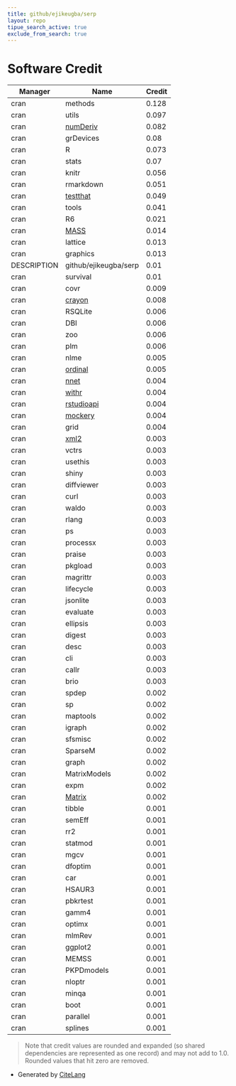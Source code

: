 ```yaml
---
title: github/ejikeugba/serp
layout: repo
tipue_search_active: true
exclude_from_search: true
---
```

# Software Credit

|Manager|Name|Credit|
|-------|----|------|
|cran|methods|0.128|
|cran|utils|0.097|
|cran|[numDeriv](http://optimizer.r-forge.r-project.org/)|0.082|
|cran|grDevices|0.08|
|cran|R|0.073|
|cran|stats|0.07|
|cran|knitr|0.056|
|cran|rmarkdown|0.051|
|cran|[testthat](https://testthat.r-lib.org)|0.049|
|cran|tools|0.041|
|cran|R6|0.021|
|cran|[MASS](http://www.stats.ox.ac.uk/pub/MASS4/)|0.014|
|cran|lattice|0.013|
|cran|graphics|0.013|
|DESCRIPTION|github/ejikeugba/serp|0.01|
|cran|survival|0.01|
|cran|covr|0.009|
|cran|[crayon](https://github.com/r-lib/crayon#readme)|0.008|
|cran|RSQLite|0.006|
|cran|DBI|0.006|
|cran|zoo|0.006|
|cran|plm|0.006|
|cran|nlme|0.005|
|cran|[ordinal](https://github.com/runehaubo/ordinal)|0.005|
|cran|[nnet](http://www.stats.ox.ac.uk/pub/MASS4/)|0.004|
|cran|[withr](https://withr.r-lib.org)|0.004|
|cran|[rstudioapi](https://github.com/rstudio/rstudioapi)|0.004|
|cran|[mockery](https://github.com/r-lib/mockery)|0.004|
|cran|grid|0.004|
|cran|[xml2](https://xml2.r-lib.org/)|0.003|
|cran|vctrs|0.003|
|cran|usethis|0.003|
|cran|shiny|0.003|
|cran|diffviewer|0.003|
|cran|curl|0.003|
|cran|waldo|0.003|
|cran|rlang|0.003|
|cran|ps|0.003|
|cran|processx|0.003|
|cran|praise|0.003|
|cran|pkgload|0.003|
|cran|magrittr|0.003|
|cran|lifecycle|0.003|
|cran|jsonlite|0.003|
|cran|evaluate|0.003|
|cran|ellipsis|0.003|
|cran|digest|0.003|
|cran|desc|0.003|
|cran|cli|0.003|
|cran|callr|0.003|
|cran|brio|0.003|
|cran|spdep|0.002|
|cran|sp|0.002|
|cran|maptools|0.002|
|cran|igraph|0.002|
|cran|sfsmisc|0.002|
|cran|SparseM|0.002|
|cran|graph|0.002|
|cran|MatrixModels|0.002|
|cran|expm|0.002|
|cran|[Matrix](http://Matrix.R-forge.R-project.org/)|0.002|
|cran|tibble|0.001|
|cran|semEff|0.001|
|cran|rr2|0.001|
|cran|statmod|0.001|
|cran|mgcv|0.001|
|cran|dfoptim|0.001|
|cran|car|0.001|
|cran|HSAUR3|0.001|
|cran|pbkrtest|0.001|
|cran|gamm4|0.001|
|cran|optimx|0.001|
|cran|mlmRev|0.001|
|cran|ggplot2|0.001|
|cran|MEMSS|0.001|
|cran|PKPDmodels|0.001|
|cran|nloptr|0.001|
|cran|minqa|0.001|
|cran|boot|0.001|
|cran|parallel|0.001|
|cran|splines|0.001|


> Note that credit values are rounded and expanded (so shared dependencies are represented as one record) and may not add to 1.0. Rounded values that hit zero are removed.


- Generated by [CiteLang](https://github.com/vsoch/citelang)
